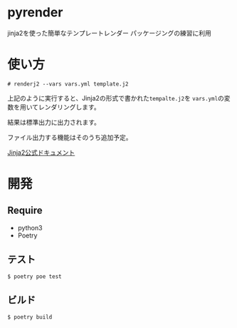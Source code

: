 # pyrender

jinja2を使った簡単なテンプレートレンダー
パッケージングの練習に利用


# 使い方

``` console
# renderj2 --vars vars.yml template.j2
```

上記のように実行すると、Jinja2の形式で書かれた`tempalte.j2`を
`vars.yml`の変数を用いてレンダリングします。

結果は標準出力に出力されます。

ファイル出力する機能はそのうち追加予定。

[Jinja2公式ドキュメント](http://jinja.pocoo.org/docs/2.10/templates/)

# 開発

## Require

  * python3
  * Poetry

## テスト

``` console
$ poetry poe test
```

## ビルド

``` console
$ poetry build
```
